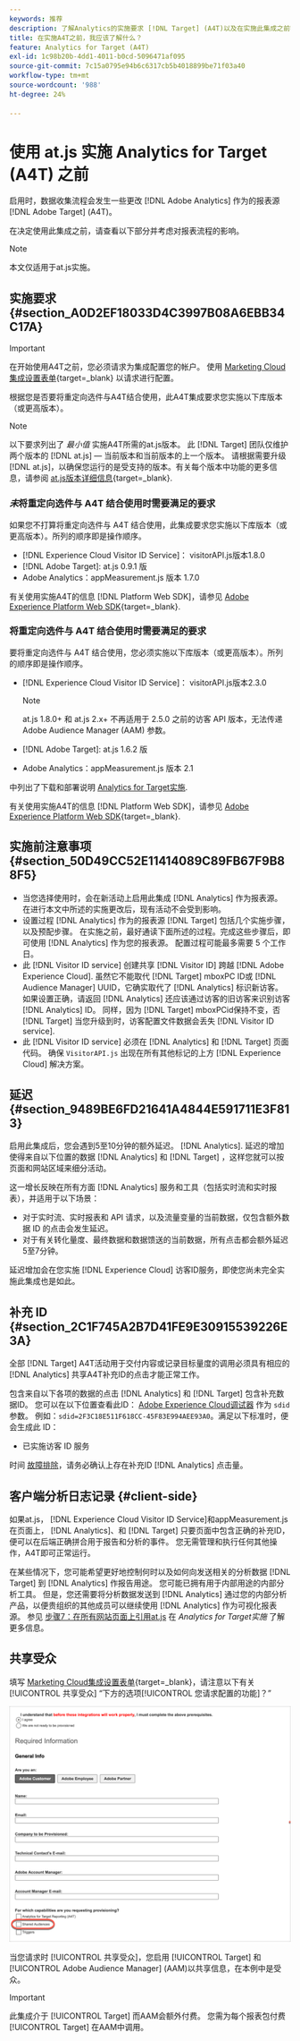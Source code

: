 ```yaml
---
keywords: 推荐
description: 了解Analytics的实施要求 [!DNL Target] (A4T)以及在实施此集成之前需要考虑的事项。
title: 在实施A4T之前，我应该了解什么？
feature: Analytics for Target (A4T)
exl-id: 1c98b20b-4dd1-4011-b0cd-5096471af095
source-git-commit: 7c15a0795e94b6c6317cb5b4018899be71f03a40
workflow-type: tm+mt
source-wordcount: '988'
ht-degree: 24%

---
```


# 使用 at.js 实施 Analytics for Target (A4T) 之前

启用时，数据收集流程会发生一些更改 [!DNL Adobe Analytics] 作为的报表源 [!DNL Adobe Target] (A4T)。

在决定使用此集成之前，请查看以下部分并考虑对报表流程的影响。

>[!NOTE]
>
>本文仅适用于at.js实施。

## 实施要求 {#section_A0D2EF18033D4C3997B08A6EBB34C17A}

>[!IMPORTANT]
>
>在开始使用A4T之前，您必须请求为集成配置您的帐户。 使用 [Marketing Cloud集成设置表单](https://survey.adobe.com/jfe/form/SV_ekBHTLSoP5Zki2y){target=_blank} 以请求进行配置。

根据您是否要将重定向选件与A4T结合使用，此A4T集成要求您实施以下库版本（或更高版本）。

>[!NOTE]
>
>以下要求列出了 *最小值* 实施A4T所需的at.js版本。 此 [!DNL Target] 团队仅维护两个版本的 [!DNL at.js] — 当前版本和当前版本的上一个版本。 请根据需要升级 [!DNL at.js]，以确保您运行的是受支持的版本。有关每个版本中功能的更多信息，请参阅 [at.js版本详细信息](https://experienceleague.corp.adobe.com/docs/target-dev/developer/client-side/at-js-implementation/target-atjs-versions.html){target=_blank}.

### *未*&#x200B;将重定向选件与 A4T 结合使用时需要满足的要求

如果您不打算将重定向选件与 A4T 结合使用，此集成要求您实施以下库版本（或更高版本）。所列的顺序即是操作顺序。

* [!DNL Experience Cloud Visitor ID Service]： visitorAPI.js版本1.8.0
* [!DNL Adobe Target]: at.js 0.9.1 版
* Adobe Analytics：appMeasurement.js 版本 1.7.0

有关使用实施A4T的信息 [!DNL Platform Web SDK]，请参见 [Adobe Experience Platform Web SDK](https://experienceleague.corp.adobe.com/docs/target-dev/developer/client-side/aep-web-sdk.html){target=_blank}.

### 将重定向选件与 A4T 结合使用时需要满足的要求

要将重定向选件与 A4T 结合使用，您必须实施以下库版本（或更高版本）。所列的顺序即是操作顺序。

* [!DNL Experience Cloud Visitor ID Service]： visitorAPI.js版本2.3.0

   >[!NOTE]
   >
   >at.js 1.8.0+ 和 at.js 2.x+ 不再适用于 2.5.0 之前的访客 API 版本，无法传递 Adobe Audience Manager (AAM) 参数。

* [!DNL Adobe Target]: at.js 1.6.2 版

* Adobe Analytics：appMeasurement.js 版本 2.1

中列出了下载和部署说明 [Analytics for Target实施](/help/main/c-integrating-target-with-mac/a4t/a4timplementation.md).

有关使用实施A4T的信息 [!DNL Platform Web SDK]，请参见 [Adobe Experience Platform Web SDK](https://experienceleague.corp.adobe.com/docs/target-dev/developer/client-side/aep-web-sdk.html){target=_blank}.

## 实施前注意事项 {#section_50D49CC52E11414089C89FB67F9B88F5}

* 当您选择使用时，会在新活动上启用此集成 [!DNL Analytics] 作为报表源。 在进行本文中所述的实施更改后，现有活动不会受到影响。
* 设置过程 [!DNL Analytics] 作为的报表源 [!DNL Target] 包括几个实施步骤，以及预配步骤。 在实施之前，最好通读下面所述的过程。完成这些步骤后，即可使用 [!DNL Analytics] 作为您的报表源。 配置过程可能最多需要 5 个工作日。
* 此 [!DNL Visitor ID service] 创建共享 [!DNL Visitor ID] 跨越 [!DNL Adobe Experience Cloud]. 虽然它不能取代 [!DNL Target] mboxPC ID或 [!DNL Audience Manager] UUID，它确实取代了 [!DNL Analytics] 标识新访客。 如果设置正确，请返回 [!DNL Analytics] 还应该通过访客的旧访客来识别访客 [!DNL Analytics] ID。 同样，因为 [!DNL Target] mboxPCid保持不变，否 [!DNL Target] 当您升级到时，访客配置文件数据会丢失 [!DNL Visitor ID service].
* 此 [!DNL Visitor ID service] 必须在 [!DNL Analytics] 和 [!DNL Target] 页面代码。 确保 `VisitorAPI.js` 出现在所有其他标记的上方 [!DNL Experience Cloud] 解决方案。

## 延迟 {#section_9489BE6FD21641A4844E591711E3F813}

启用此集成后，您会遇到5至10分钟的额外延迟。 [!DNL Analytics]. 延迟的增加使得来自以下位置的数据 [!DNL Analytics] 和 [!DNL Target] ，这样您就可以按页面和网站区域来细分活动。

这一增长反映在所有方面 [!DNL Analytics] 服务和工具（包括实时流和实时报表），并适用于以下场景：

* 对于实时流、实时报表和 API 请求，以及流量变量的当前数据，仅包含额外数据 ID 的点击会发生延迟。
* 对于有关转化量度、最终数据和数据馈送的当前数据，所有点击都会额外延迟5至7分钟。

延迟增加会在您实施 [!DNL Experience Cloud] 访客ID服务，即使您尚未完全实施此集成也是如此。

## 补充 ID {#section_2C1F745A2B7D41FE9E30915539226E3A}

全部 [!DNL Target] A4T活动用于交付内容或记录目标量度的调用必须具有相应的 [!DNL Analytics] 共享A4T补充ID的点击才能正常工作。

包含来自以下各项的数据的点击 [!DNL Analytics] 和 [!DNL Target] 包含补充数据ID。 您可以在以下位置查看此ID： [Adobe Experience Cloud调试器](https://experienceleague.adobe.com/docs/debugger/using/experience-cloud-debugger.html) 作为 `sdid` 参数。 例如：`sdid=2F3C18E511F618CC-45F83E994AEE93A0`。满足以下标准时，便会生成此 ID：

* 已实施访客 ID 服务

时间 [故障排除](/help/main/c-integrating-target-with-mac/a4t/c-a4t-troubleshooting/a4t-troubleshooting.md)，请务必确认上存在补充ID [!DNL Analytics] 点击量。

## 客户端分析日志记录 {#client-side}

如果at.js， [!DNL Experience Cloud Visitor ID Service]和appMeasurement.js在页面上， [!DNL Analytics]、和 [!DNL Target] 只要页面中包含正确的补充ID，便可以在后端正确拼合用于报告和分析的事件。 您无需管理和执行任何其他操作，A4T即可正常运行。

在某些情况下，您可能希望更好地控制何时以及如何向发送相关的分析数据 [!DNL Target] 到 [!DNL Analytics] 作报告用途。 您可能已拥有用于内部用途的内部分析工具。 但是，您还需要将分析数据发送到 [!DNL Analytics] 通过您的内部分析产品，以便贵组织的其他成员可以继续使用 [!DNL Analytics] 作为可视化报表源。 参见 [步骤7：在所有网站页面上引用at.js](/help/main/c-integrating-target-with-mac/a4t/a4timplementation.md#step7) 在 *Analytics for Target实施* 了解更多信息。

## 共享受众

填写 [Marketing Cloud集成设置表单](https://survey.adobe.com/jfe/form/SV_ekBHTLSoP5Zki2y){target=_blank}，请注意以下有关 [!UICONTROL 共享受众] “下方的选项[!UICONTROL 您请求配置的功能]？”

![申请表](/help/main/c-integrating-target-with-mac/a4t/assets/request-form.png)

当您请求时 [!UICONTROL 共享受众]，您启用 [!UICONTROL Target] 和 [!UICONTROL Adobe Audience Manager] (AAM)以共享信息，在本例中是受众。

>[!IMPORTANT]
>
>此集成介于 [!UICONTROL Target] 而AAM会额外付费。 您需为每个报表包付费 [!UICONTROL Target] 在AAM中调用。

